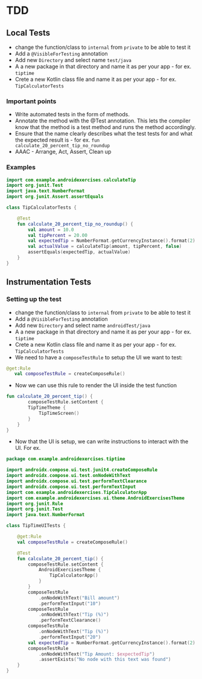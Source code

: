 # TDD

## Local Tests

- change the function/class to `internal` from `private` to be able to test it
- Add a `@VisibleForTesting` annotation
- Add new `Directory` and select name `test/java`
- A a new package in that directory and name it as per your app - for ex. `tiptime`
- Crete a new Kotlin class file and name it as per your app - for ex. `TipCalculatorTests`

### Important points

- Write automated tests in the form of methods.
- Annotate the method with the @Test annotation. This lets the compiler know that the method is a test method and runs the method accordingly.
- Ensure that the name clearly describes what the test tests for and what the expected result is - for ex. `fun calculate_20_percent_tip_no_roundup`
- AAAC - Arrange, Act, Assert, Clean up

### Examples

```kt
import com.example.androidexercises.calculateTip
import org.junit.Test
import java.text.NumberFormat
import org.junit.Assert.assertEquals

class TipCalculatorTests {

    @Test
    fun calculate_20_percent_tip_no_roundup() {
        val amount = 10.0
        val tipPercent = 20.00
        val expectedTip = NumberFormat.getCurrencyInstance().format(2)
        val actualValue = calculateTip(amount, tipPercent, false)
        assertEquals(expectedTip, actualValue)
    }
}
```

## Instrumentation Tests

### Setting up the test

- change the function/class to `internal` from `private` to be able to test it
- Add a `@VisibleForTesting` annotation
- Add new `Directory` and select name `androidTest/java`
- A a new package in that directory and name it as per your app - for ex. `tiptime`
- Crete a new Kotlin class file and name it as per your app - for ex. `TipCalculatorTests`
- We need to have a `composeTestRule` to setup the UI we want to test:

```kt
@get:Rule
   val composeTestRule = createComposeRule()
```

- Now we can use this rule to render the UI inside the test function

```kt
fun calculate_20_percent_tip() {
        composeTestRule.setContent {
        TipTimeTheme {
            TipTimeScreen()
        }
    }
}
```

- Now that the UI is setup, we can write instructions to interact with the UI.  For ex.

```kt
package com.example.androidexercises.tiptime

import androidx.compose.ui.test.junit4.createComposeRule
import androidx.compose.ui.test.onNodeWithText
import androidx.compose.ui.test.performTextClearance
import androidx.compose.ui.test.performTextInput
import com.example.androidexercises.TipCalculatorApp
import com.example.androidexercises.ui.theme.AndroidExercisesTheme
import org.junit.Rule
import org.junit.Test
import java.text.NumberFormat

class TipTimeUITests {

    @get:Rule
    val composeTestRule = createComposeRule()

    @Test
    fun calculate_20_percent_tip() {
        composeTestRule.setContent {
            AndroidExercisesTheme {
                TipCalculatorApp()
            }
        }
        composeTestRule
            .onNodeWithText("Bill amount")
            .performTextInput("10")
        composeTestRule
            .onNodeWithText("Tip (%)")
            .performTextClearance()
        composeTestRule
            .onNodeWithText("Tip (%)")
            .performTextInput("20")
        val expectedTip = NumberFormat.getCurrencyInstance().format(2)
        composeTestRule
            .onNodeWithText("Tip Amount: $expectedTip")
            .assertExists("No node with this text was found")
    }
}
```
